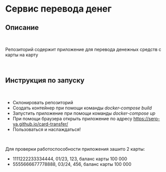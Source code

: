 <h1>Сервис перевода денег</h1>
<h2>Описание</h2>
<br>
<p>Репозиторий содержит приложение для перевода денежных средств с карты на карту</p>
<br>
<h2>Инструкция по запуску</h2>
<br>
<ul>
  <li>Склонировать репозиторий</li>
  <li>Создать контейнер при помощи команды <i>docker-compose build</i></li>
  <li>Запустить приложение при помощи команды <i>docker-compose up</i></li>
  <li>При помощи браузера открыть приложение по адресу <a href="https://serp-ya.github.io/card-transfer/">https://serp-ya.github.io/card-transfer/</a></li>
  <li>Пользоваться и наслаждаться!</li>
</ul>
<br>
<p>Для проверки работоспособности приложения зашито 2 карты:</p>
<ul>
  <li>1111222233334444, 01/23, 123, баланс карты 100 000</li>
  <li>5555666677778888, 03/24, 456, баланс карты 100 000</li>
</ul>

